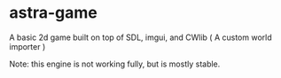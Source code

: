 # astra-game

A basic 2d game built on top of SDL, imgui, and CWlib ( A custom world importer )

Note: this engine is not working fully, but is mostly stable.

